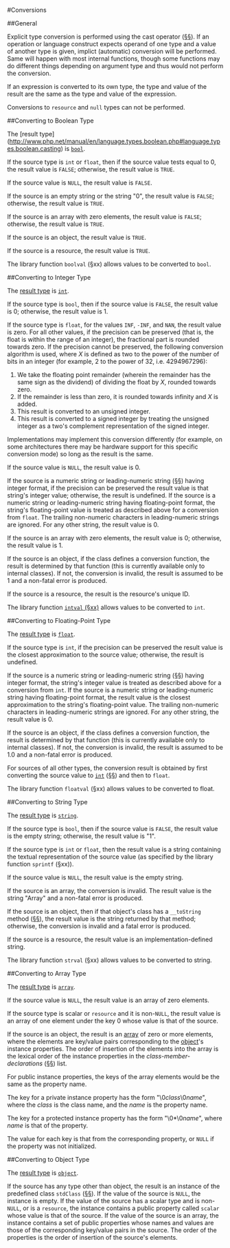 #Conversions

##General

Explicit type conversion is performed using the cast operator ([§§](10-expressions.md#cast-operator)).
If an operation or language construct expects operand of one type and a value of another type is given,
implict (automatic) conversion will be performed. Same will happen with most internal functions, though some
functions may do different things depending on argument type and thus would not perform the conversion.

If an expression is converted to its own type, the type and value of the
result are the same as the type and value of the expression.

Conversions to `resource` and `null` types can not be performed.

##Converting to Boolean Type

The [result type] (http://www.php.net/manual/en/language.types.boolean.php#language.types.boolean.casting) is [`bool`](05-types.md#the-boolean-type).

If the source type is `int` or `float`, then if the source value tests equal
to 0, the result value is `FALSE`; otherwise, the result value is `TRUE`.

If the source value is `NULL`, the result value is `FALSE`.

If the source is an empty string or the string "0", the result value is
`FALSE`; otherwise, the result value is `TRUE`.

If the source is an array with zero elements, the result value is `FALSE`;
otherwise, the result value is `TRUE`.

If the source is an object, the result value is `TRUE`.

If the source is a resource, the result value is `TRUE`.

The library function `boolval` (§xx) allows values to be converted to
`bool`.

##Converting to Integer Type

The [result type](http://www.php.net/manual/en/language.types.integer.php#language.types.integer.casting)  is [`int`](05-types.md#the-integer-type).

If the source type is `bool`, then if the source value is `FALSE`, the
result value is 0; otherwise, the result value is 1.

If the source type is `float`, for the values `INF`, `-INF`, and `NAN`, the
result value is zero. For all other values, if the
precision can be preserved (that is, the float is within the range of an
integer), the fractional part is rounded towards zero. If the precision cannot
be preserved, the following conversion algorithm is used, where *X* is
defined as two to the power of the number of bits in an integer (for example,
2 to the power of 32, i.e. 4294967296):

 1. We take the floating point remainder (wherein the remainder has the same
    sign as the dividend) of dividing the float by *X*, rounded towards zero.
 2. If the remainder is less than zero, it is rounded towards
    infinity and *X* is added.
 3. This result is converted to an unsigned integer.
 4. This result is converted to a signed integer by treating the unsigned
    integer as a two's complement representation of the signed integer.

Implementations may implement this conversion differently (for example, on some
architectures there may be hardware support for this specific conversion mode)
so long as the result is the same.

If the source value is `NULL`, the result value is 0.

If the source is a numeric string or leading-numeric string ([§§](05-types.md#the-string-type))
having integer format, if the precision can be preserved the result
value is that string's integer value; otherwise, the result is
undefined. If the source is a numeric string or leading-numeric string
having floating-point format, the string's floating-point value is
treated as described above for a conversion from `float`. The trailing
non-numeric characters in leading-numeric strings are ignored.  For any
other string, the result value is 0.

If the source is an array with zero elements, the result value is 0;
otherwise, the result value is 1.

If the source is an object, if the class defines a conversion function,
the result is determined by that function (this is currently available only to internal classes).
If not, the conversion is invalid, the result is assumed to be 1 and a non-fatal error is produced.

If the source is a resource, the result is the resource's unique ID.

The library function [`intval`
(§xx)](http://php.net/manual/function.intval.php) allows values
to be converted to `int`.

##Converting to Floating-Point Type

The [result type](http://www.php.net/manual/en/language.types.float.php#language.types.float.casting) is [`float`](05-types.md#the-floating-point-type).

If the source type is `int`, if the precision can be preserved the result
value is the closest approximation to the source value; otherwise, the
result is undefined.

If the source is a numeric string or leading-numeric string ([§§](05-types.md#the-string-type))
having integer format, the string's integer value is treated as
described above for a conversion from `int`. If the source is a numeric
string or leading-numeric string having floating-point format, the
result value is the closest approximation to the string's floating-point
value. The trailing non-numeric characters in leading-numeric strings
are ignored. For any other string, the result value is 0.

If the source is an object, if the class defines a conversion function,
the result is determined by that function (this is currently available only to internal classes).
If not, the conversion is invalid, the result is assumed to be 1.0 and a non-fatal error is produced.

For sources of all other types, the conversion result is obtained by first
converting the source value to [`int`](http://php.net/manual/language.types.integer.php)
([§§](#converting-to-integer-type)) and then to `float`.

The library function `floatval` (§xx) allows values to be converted to
float.

##Converting to String Type

The [result type](http://www.php.net/manual/en/language.types.string.php#language.types.string.casting) is [`string`](05-types.md#the-string-type).

If the source type is `bool`, then if the source value is `FALSE`, the
result value is the empty string; otherwise, the result value is "1".

If the source type is `int` or `float`, then the result value is a string
containing the textual representation of the source value (as specified
by the library function `sprintf` (§xx)).

If the source value is `NULL`, the result value is the empty string.

If the source is an array, the conversion is invalid. The result value is
the string "Array" and a non-fatal error is produced.

If the source is an object, then if that object's class has a
`__toString` method ([§§](14-classes.md#method-__tostring)), the result value is the string returned
by that method; otherwise, the conversion is invalid and a fatal error is produced.

If the source is a resource, the result value is an
implementation-defined string.

The library function `strval` (§xx) allows values to be converted to
string.

##Converting to Array Type

The [result type](http://www.php.net/manual/en/language.types.array.php#language.types.array.casting) is [`array`](05-types.md#the-array-type).

If the source value is `NULL`, the result value is an array of zero
elements.

If the source type is scalar or `resource` and it is non-`NULL`, the result value is
an array of one element under the key 0 whose value is that of the source.

If the source is an object, the result is
an [array](http://php.net/manual/language.types.array.php) of
zero or more elements, where the elements are key/value pairs
corresponding to the
[object](http://php.net/manual/language.types.object.php)'s
instance properties. The order of insertion of the elements into the
array is the lexical order of the instance properties in the
*class-member-declarations* ([§§](14-classes.md#class-members)) list.

For public instance properties, the keys of the array elements would
be the same as the property name.

The key for a private instance property has the form "\\0*class*\\0*name*",
where the *class* is the class name, and the *name* is the property name.

The key for a protected instance property has the form "\\0\*\\0*name*",
where *name* is that of the property.

The value for each key is that from the corresponding property, or `NULL` if
the property was not initialized.

##Converting to Object Type

The [result type](http://www.php.net/manual/en/language.types.object.php#language.types.object.casting) is [`object`](05-types.md#objects).

If the source has any type other than object, the result is an instance
of the predefined class `stdClass` ([§§](14-classes.md#class-stdclass)). If the value of the source
is `NULL`, the instance is empty. If the value of the source has a scalar
type and is non-`NULL`, or is a `resource`, the instance contains a public property called
`scalar` whose value is that of the source. If the value of the source is
an array, the instance contains a set of public properties whose names
and values are those of the corresponding key/value pairs in the source.
The order of the properties is the order of insertion of the source's
elements.




